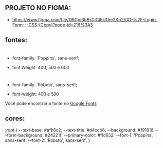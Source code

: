 
## PROJETO NO FIGMA:

- https://www.figma.com/file/O9Gpi6hBsDIGiEUOre2Kb2/DD-%2F-Login-Form---CSS-(Copy)?node-id=216%3A3


## fontes:

# <link href="https://fonts.googleapis.com/css2?family=Poppins:wght@400;500;600&display=swap" rel="stylesheet">
- font-family: 'Poppins', sans-serif; 
* font Weight: 400, 500 e 600

# <link href="https://fonts.googleapis.com/css2?family=Roboto:wght@400;500&display=swap" rel="stylesheet">
- font-family: 'Roboto', sans-serif;
* font-weight: 400 e 500

Você pode encontrar a fonte no [Google Fonts](https://fonts.google.com/)


## cores:

:root {
  --text-base: #afb6c2;
  --text-title: #d4ccb6;
  --background: #191816;
  --form-background: #24221f;
  --primary-color: #ffc632;
  --font-1: 'Poppins', sans-serif;
  --font-2: 'Roboto', sans-serif;
}